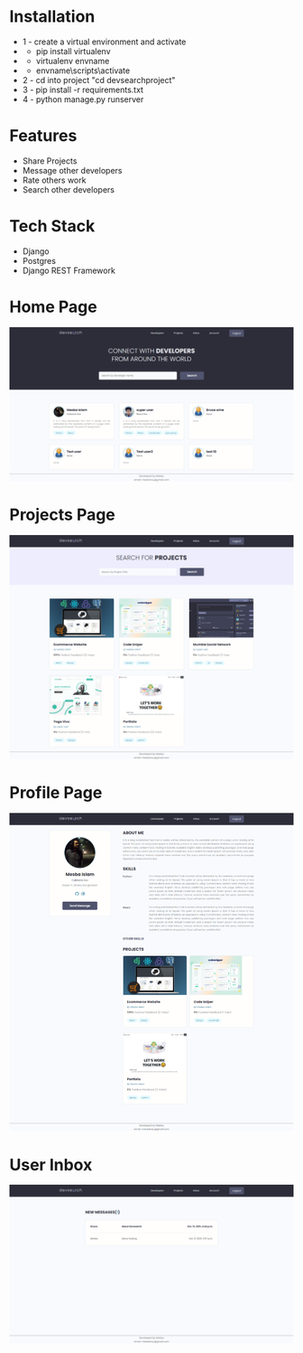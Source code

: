 
# Installation

* 1 - create a virtual environment and activate
*  - pip install virtualenv
*  - virtualenv envname
*  - envname\scripts\activate
* 2 - cd into project "cd devsearchproject"
* 3 - pip install -r requirements.txt
* 4 - python manage.py runserver



# Features
* Share Projects
* Message other developers
* Rate others work
* Search other developers



# Tech Stack
* Django
* Postgres
* Django REST Framework

# Home Page
<img src="./resources/images/Devsearch Home.png">  


# Projects Page
<img src="./resources/images/Devsearch Projects.png">  

# Profile Page
<img src="./resources/images/Devsearch Profile.png">  

# User Inbox
<img src="./resources/images/Devsearch Inbox.png">  

